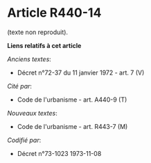 # Article R440-14

(texte non reproduit).

**Liens relatifs à cet article**

_Anciens textes_:

  - Décret n°72-37 du 11 janvier 1972 - art. 7 (V)

_Cité par_:

  - Code de l'urbanisme - art. A440-9 (T)

_Nouveaux textes_:

  - Code de l'urbanisme - art. R443-7 (M)

_Codifié par_:

  - Décret n°73-1023 1973-11-08
